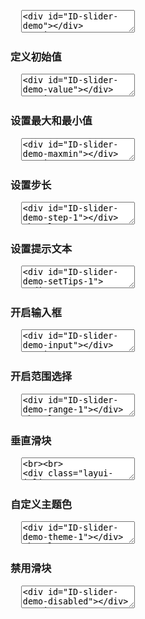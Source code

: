 <pre class="layui-code" lay-options="{preview: true, text: {preview: '基础用法'}, layout: ['preview', 'code'], tools: ['full']}">
  <textarea>
<div id="ID-slider-demo"></div>
<script>
layui.use(function(){
  var slider = layui.slider;

  // 渲染
  slider.render({
    elem: '#ID-slider-demo'
  });
});
</script>
  </textarea>
</pre>

<h3 id="demo-value" class="ws-anchor ws-bold">定义初始值</h3>

<pre class="layui-code" lay-options="{preview: true, layout: ['preview', 'code'], tools: ['full']}">
  <textarea>
<div id="ID-slider-demo-value"></div>
<script>
layui.use(function(){
  var slider = layui.slider;

  // 渲染
  slider.render({
    elem: '#ID-slider-demo-value',
    value: 20 //初始值
  });
});
</script>
  </textarea>
</pre>

<h3 id="demo-maxmin" class="ws-anchor ws-bold">设置最大和最小值</h3>

<pre class="layui-code" lay-options="{preview: true, layout: ['preview', 'code'], tools: ['full']}">
  <textarea>
<div id="ID-slider-demo-maxmin"></div>
<script>
layui.use(function(){
  var slider = layui.slider;

  // 渲染
  slider.render({
    elem: '#ID-slider-demo-maxmin',
    min: 20, // 最小值
    max: 50 // 最大值
  });
});
</script>
  </textarea>
</pre>

<h3 id="demo-step" class="ws-anchor ws-bold">设置步长</h3>

<pre class="layui-code" lay-options="{preview: true, layout: ['preview', 'code'], tools: ['full']}">
  <textarea>
<div id="ID-slider-demo-step-1"></div>
<hr class="ws-space-16">
<div id="ID-slider-demo-step-2"></div>
<script>
layui.use(function(){
  var slider = layui.slider;

  // 渲染
  slider.render({
    elem: '#ID-slider-demo-step-1',
    step: 10 // 步长
  });
  
  slider.render({
    elem: '#ID-slider-demo-step-2',
    step: 10, // 步长
    showstep: true // 开启间隔点
  });
});
</script>
  </textarea>
</pre>

<h3 id="demo-setTips" class="ws-anchor ws-bold">设置提示文本</h3>

<pre class="layui-code" lay-options="{preview: true, layout: ['preview', 'code'], tools: ['full']}">
  <textarea>
<div id="ID-slider-demo-setTips-1"></div>
<hr class="ws-space-16">
<div id="ID-slider-demo-setTips-2"></div>
<div id="ID-slider-demo-setTips-result"></div>
<script>
layui.use(function(){
  var slider = layui.slider;
  var $ = layui.$;

  // 渲染
  slider.render({
    elem: '#ID-slider-demo-setTips-1',
    min: 20,
    max: 1000,
    setTips: function(value){ // 自定义提示文本
     return value + 'GB';
    }
  });
  slider.render({
    elem: '#ID-slider-demo-setTips-2',
    tips: false, // 关闭默认提示层
    change: function(value){
      $('#ID-slider-demo-setTips-result').html('当前数值：'+ value);
    }
  });
});
</script>
  </textarea>
</pre>

<h3 id="demo-input" class="ws-anchor ws-bold">开启输入框</h3>

<pre class="layui-code" lay-options="{preview: true, layout: ['preview', 'code'], tools: ['full']}">
  <textarea>
<div id="ID-slider-demo-input"></div>
<script>
layui.use(function(){
  var slider = layui.slider;

  // 渲染
  slider.render({
    elem: '#ID-slider-demo-input',
    input: true //输入框
  });
});
</script>
  </textarea>
</pre>

<h3 id="demo-range" class="ws-anchor ws-bold">开启范围选择</h3>

<pre class="layui-code" lay-options="{preview: true, layout: ['preview', 'code'], tools: ['full']}">
  <textarea>
<div id="ID-slider-demo-range-1"></div>
<hr class="ws-space-16">
<div id="ID-slider-demo-range-2"></div>
<script>
layui.use(function(){
  var slider = layui.slider;
  var layer = layui.layer;

  // 渲染
  slider.render({
    elem: '#ID-slider-demo-range-1',
    value: 40, // 初始值
    range: true, // 范围选择
    done: function(vals){
      layer.msg('开始值：'+ vals[0] + '、结尾值：'+ vals[1]);
    }
  });
  slider.render({
    elem: '#ID-slider-demo-range-2',
    value: [30, 60], // 初始值
    range: true // 范围选择
  });
});
</script>
  </textarea>
</pre>

<h3 id="demo-vertical" class="ws-anchor ws-bold">垂直滑块</h3>

<pre class="layui-code" lay-options="{preview: true, layout: ['preview', 'code'], tools: ['full']}">
  <textarea>
<br><br>    
<div class="layui-inline" style="margin-right: 32px;" id="ID-slider-demo-vertical-1"></div>
<div class="layui-inline" style="margin-right: 32px;" id="ID-slider-demo-vertical-2"></div>
<div class="layui-inline" style="margin-right: 32px;" id="ID-slider-demo-vertical-3"></div>
<div class="layui-inline" id="ID-slider-demo-vertical-4"></div>
<script>
layui.use(function(){
  var slider = layui.slider;

  // 渲染
  slider.render({
    elem: '#ID-slider-demo-vertical-1',
    type: 'vertical' // 垂直滑块
  });
  slider.render({
    elem: '#ID-slider-demo-vertical-2',
    value: 30,
    type: 'vertical' // 垂直滑块
  });
  slider.render({
    elem: '#ID-slider-demo-vertical-3',
    value: 50,
    range: true, // 范围选择
    type: 'vertical' // 垂直滑块
  });
  slider.render({
    elem: '#ID-slider-demo-vertical-4',
    value: 80,
    input: true, // 输入框
    type: 'vertical' // 垂直滑块
  });
});
</script>
  </textarea>
</pre>

<h3 id="demo-theme" class="ws-anchor ws-bold">自定义主题色</h3>

<pre class="layui-code" lay-options="{preview: true, layout: ['preview', 'code'], tools: ['full']}">
  <textarea>
<div id="ID-slider-demo-theme-1"></div>
<hr class="ws-space-16">
<div id="ID-slider-demo-theme-2"></div>
<hr class="ws-space-16">
<div id="ID-slider-demo-theme-3"></div>
<script>
layui.use(function(){
  var slider = layui.slider;

  // 渲染
  slider.render({
    elem: '#ID-slider-demo-theme-1',
    theme: '#1E9FFF' // 主题色
  });
  slider.render({
    elem: '#ID-slider-demo-theme-2',
    value: 50,
    theme: '#16b777' // 主题色
  });
  slider.render({
    elem: '#ID-slider-demo-theme-3',
    value: [30, 70],
    range: true,
    theme: '#FF5722' // 主题色
  });
});
</script>
  </textarea>
</pre>

<h3 id="demo-disabled" class="ws-anchor ws-bold">禁用滑块</h3>

<pre class="layui-code" lay-options="{preview: true, layout: ['preview', 'code'], tools: ['full']}">
  <textarea>
<div id="ID-slider-demo-disabled"></div>
<script>
layui.use(function(){
  var slider = layui.slider;

  // 渲染
  slider.render({
    elem: '#ID-slider-demo-disabled',
    value: 35,
    disabled: true // 禁用滑块
  });
});
</script>
  </textarea>
</pre>